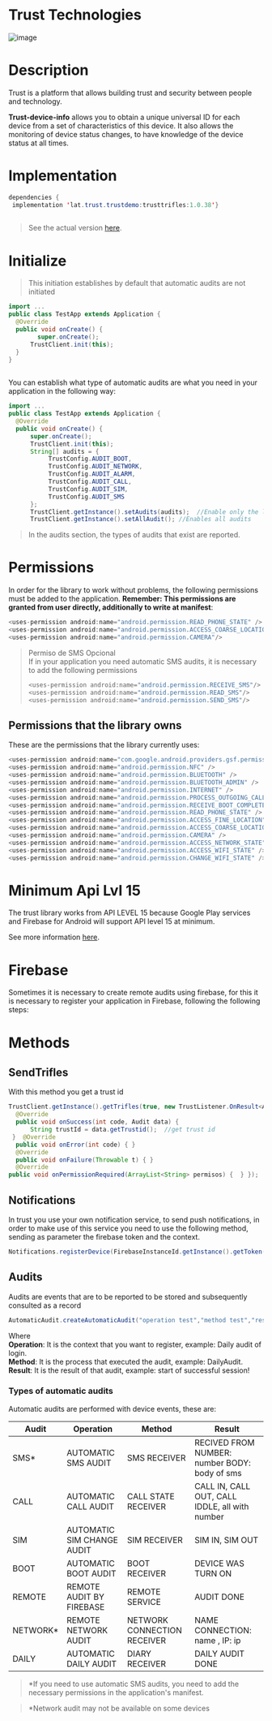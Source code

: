 
  
  
  
  
# Trust Technologies 
![image](https://avatars2.githubusercontent.com/u/42399326?s=200&v=4)  
  
   
# Description  
  
Trust is a platform that allows building trust and security between people and technology.  
  
**Trust-device-info** allows you to obtain a unique universal ID for each device from a set of characteristics of this device. It also allows the monitoring of device status changes, to have knowledge of the device status at all times.  
  
  
# Implementation  
  
```java  
dependencies {  
 implementation 'lat.trust.trustdemo:trusttrifles:1.0.38'}  
  
```  
> See the actual version [here](https://bintray.com/fcarotrust/trust/trustidentify).  
  
# Initialize  
    
>This initiation establishes by default that automatic audits are not initiated  
```java  
import ...  
public class TestApp extends Application {    
  @Override    
  public void onCreate() {    
        super.onCreate();    
      TrustClient.init(this);    
  }  
}  
  
```  
You can establish what type of automatic audits are what you need in your application in the following way:  
```java  
import ...  
public class TestApp extends Application {    
  @Override    
  public void onCreate() {    
      super.onCreate();    
      TrustClient.init(this);    
      String[] audits = {    
           TrustConfig.AUDIT_BOOT,    
	       TrustConfig.AUDIT_NETWORK,    
	       TrustConfig.AUDIT_ALARM,    
	       TrustConfig.AUDIT_CALL,    
	       TrustConfig.AUDIT_SIM,    
	       TrustConfig.AUDIT_SMS    
      };    
      TrustClient.getInstance().setAudits(audits);  //Enable only the listed Audits  
	  TrustClient.getInstance().setAllAudit(); //Enables all audits  
```  
> In the audits section, the types of audits that exist are reported.  
  
  
# Permissions  
In order for the library to work without problems, the following permissions must be added to the application. **Remember: This permissions are granted from user directly, additionally to write at manifest**:  
  
```java  
<uses-permission android:name="android.permission.READ_PHONE_STATE" />  
<uses-permission android:name="android.permission.ACCESS_COARSE_LOCATION" />  
<uses-permission android:name="android.permission.CAMERA"/>  
```  
> Permiso de SMS Opcional  
> If in your application you need automatic SMS audits, it is necessary to add the following permissions  
> ``` java  
> <uses-permission android:name="android.permission.RECEIVE_SMS"/> 
> <uses-permission android:name="android.permission.READ_SMS"/> 
> <uses-permission android:name="android.permission.SEND_SMS"/>  
> ```
 ## Permissions that the library owns  
  
These are the permissions that the library currently uses:  
  
```java  
<uses-permission android:name="com.google.android.providers.gsf.permission.READ_GSERVICES" />  
<uses-permission android:name="android.permission.NFC" />  
<uses-permission android:name="android.permission.BLUETOOTH" />  
<uses-permission android:name="android.permission.BLUETOOTH_ADMIN" />  
<uses-permission android:name="android.permission.INTERNET" />  
<uses-permission android:name="android.permission.PROCESS_OUTGOING_CALLS" />  
<uses-permission android:name="android.permission.RECEIVE_BOOT_COMPLETED" />  
<uses-permission android:name="android.permission.READ_PHONE_STATE" />  
<uses-permission android:name="android.permission.ACCESS_FINE_LOCATION" />  
<uses-permission android:name="android.permission.ACCESS_COARSE_LOCATION" />  
<uses-permission android:name="android.permission.CAMERA" />  
<uses-permission android:name="android.permission.ACCESS_NETWORK_STATE" />  
<uses-permission android:name="android.permission.ACCESS_WIFI_STATE" />  
<uses-permission android:name="android.permission.CHANGE_WIFI_STATE" /> 
```  
# Minimum Api Lvl 15  
The trust library works from API LEVEL 15 because Google Play services and Firebase for Android will support API level 15 at minimum.  
     
See more information  [here](https://android-developers.googleblog.com/2016/11/google-play-services-and-firebase-for-android-will-support-api-level-14-at-minimum.html).  
# Firebase  
Sometimes it is necessary to create remote audits using firebase, for this it is necessary to register your application in Firebase, following the following steps:  
  
  
# Methods  
## SendTrifles  
  
With this method you get a trust id  
  
```java  
TrustClient.getInstance().getTrifles(true, new TrustListener.OnResult<Audit>() {    
  @Override    
  public void onSuccess(int code, Audit data) {   
      String trustId = data.getTrustid();  //get trust id
 }  @Override    
  public void onError(int code) { }    
  @Override    
  public void onFailure(Throwable t) { }     
  @Override    
public void onPermissionRequired(ArrayList<String> permisos) {  } });  
```  
## Notifications  
  
In trust you use your own notification service, to send push notifications, in order to make use of this service you need to use the following method, sending as parameter the firebase token and the context.  
  
```java  
Notifications.registerDevice(FirebaseInstanceId.getInstance().getToken(),context);  
```  
## Audits  
  Audits are events that are to be reported to be stored and subsequently consulted as a record  
```java  
AutomaticAudit.createAutomaticAudit("operation test","method test","result test",context);  
```  
Where  
**Operation**: It is the context that you want to register, example: Daily audit of login.  
**Method**: It is the process that executed the audit, example: DailyAudit.  
**Result**: It is the result of that audit, example: start of successful session!  

  ### Types of automatic audits
    
Automatic audits are performed with device events, these are:

| Audit   | Operation   | Method  | Result  | 
|---------|-------------|---------|---------|
| SMS*    |AUTOMATIC SMS AUDIT|SMS RECEIVER|RECIVED FROM NUMBER: number BODY: body of sms|   
| CALL    |AUTOMATIC CALL AUDIT|CALL STATE RECEIVER|CALL IN, CALL OUT, CALL IDDLE, all with number|   
| SIM     |AUTOMATIC SIM CHANGE AUDIT|SIM RECEIVER|SIM IN, SIM OUT|   
| BOOT    |AUTOMATIC BOOT AUDIT|BOOT RECEIVER|DEVICE WAS TURN ON|   
| REMOTE  |REMOTE AUDIT BY FIREBASE|REMOTE SERVICE|AUDIT DONE|  
| NETWORK*|REMOTE NETWORK AUDIT|NETWORK CONNECTION RECEIVER |NAME CONNECTION: name , IP: ip|  
| DAILY   |AUTOMATIC DAILY AUDIT|DIARY RECEIVER|DAILY AUDIT DONE|  

>  *If you need to use automatic SMS audits, you need to add the necessary permissions in the application's manifest.

>  *Network audit may not be available on some devices

